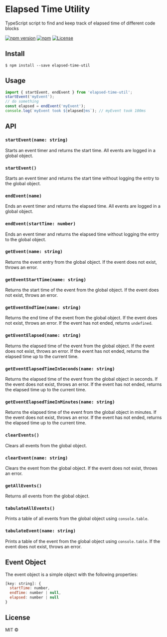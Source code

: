 # Elapsed Time Utility
TypeScript script to find and keep track of elapsed time of different code blocks

[![npm version](https://badge.fury.io/js/elapsed-time-util.svg)](https://badge.fury.io/js/elapsed-time-util)
[![npm](https://img.shields.io/npm/dt/elapsed-time-util.svg)](https://www.npmjs.com/package/elapsed-time-util)
[![License](https://img.shields.io/badge/license-MIT-blue.svg)](https://opensource.org/licenses/MIT)
## Install

```
$ npm install --save elapsed-time-util
```

## Usage

```js
import { startEvent, endEvent } from 'elapsed-time-util';
startEvent('myEvent');
// do something
const elapsed = endEvent('myEvent');
console.log(`myEvent took ${elapsed}ms`); // myEvent took 100ms
```

## API

### `startEvent(name: string)`

Starts an event timer and returns the start time. All events are logged in a global object.

### `startEvent()`
Starts an event timer and returns the start time without logging the entry to the global object.

### `endEvent(name)`
Ends an event timer and returns the elapsed time. All events are logged in a global object.

### `endEvent(startTime: number)`
Ends an event timer and returns the elapsed time without logging the entry to the global object.

### `getEvent(name: string)`
Returns the event entry from the global object. If the event does not exist, throws an error.

### `getEventStartTime(name: string)`
Returns the start time of the event from the global object. If the event does not exist, throws an error.

### `getEventEndTime(name: string)`
Returns the end time of the event from the global object. If the event does not exist, throws an error. If the event has not ended, returns `undefined`.

### `getEventElapsed(name: string)`
Returns the elapsed time of the event from the global object. If the event does not exist, throws an error. If the event has not ended, returns the elapsed time up to the current time.

### `getEventElapsedTimeInSeconds(name: string)`
Returns the elapsed time of the event from the global object in seconds. If the event does not exist, throws an error. If the event has not ended, returns the elapsed time up to the current time.

### `getEventElapsedTimeInMinutes(name: string)`
Returns the elapsed time of the event from the global object in minutes. If the event does not exist, throws an error. If the event has not ended, returns the elapsed time up to the current time.

### `clearEvents()`
Clears all events from the global object.

### `clearEvent(name: string)`
Clears the event from the global object. If the event does not exist, throws an error.

### `getAllEvents()`
Returns all events from the global object.

### `tabulateAllEvents()`
Prints a table of all events from the global object using `console.table`.

### `tabulateEvent(name: string)`
Prints a table of the event from the global object using `console.table`. If the event does not exist, throws an error.


## Event Object

The event object is a simple object with the following properties:

```js
[key: string]: {
  startTime: number,
  endTime: number | null,
  elapsed: number | null
}
```

## License

MIT ©
